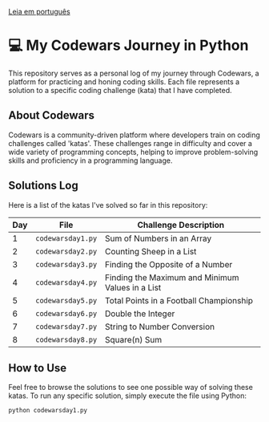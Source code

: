 [Leia em português](README.pt.md)

# 💻 My Codewars Journey in Python

This repository serves as a personal log of my journey through Codewars, a platform for practicing and honing coding skills. Each file represents a solution to a specific coding challenge (kata) that I have completed.

## About Codewars

Codewars is a community-driven platform where developers train on coding challenges called 'katas'. These challenges range in difficulty and cover a wide variety of programming concepts, helping to improve problem-solving skills and proficiency in a programming language.

## Solutions Log

Here is a list of the katas I've solved so far in this repository:

| Day | File                 | Challenge Description                                |
|-----|----------------------|------------------------------------------------------|
| 1   | `codewarsday1.py`    | Sum of Numbers in an Array                           |
| 2   | `codewarsday2.py`    | Counting Sheep in a List                             |
| 3   | `codewarsday3.py`    | Finding the Opposite of a Number                     |
| 4   | `codewarsday4.py`    | Finding the Maximum and Minimum Values in a List     |
| 5   | `codewarsday5.py`    | Total Points in a Football Championship              |
| 6   | `codewarsday6.py`    | Double the Integer                                   |
| 7   | `codewarsday7.py`    | String to Number Conversion                          |
| 8   | `codewarsday8.py`    | Square(n) Sum                                        |

## How to Use

Feel free to browse the solutions to see one possible way of solving these katas. To run any specific solution, simply execute the file using Python:

```sh
python codewarsday1.py
```
